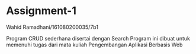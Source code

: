 # Assignment-1
Wahid Ramadhani/161080200035/7b1

Program CRUD sederhana disertai dengan Search
Program ini dibuat untuk memenuhi tugas dari mata kuliah Pengembangan Aplikasi Berbasis Web
